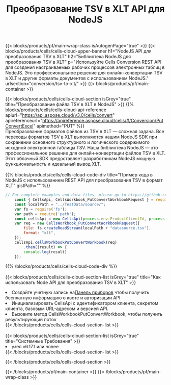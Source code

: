 ﻿---
title:  Преобразование TSV в XLT API для NodeJS
description:  Использование Aspose.Cells Cloud SDK для NodeJS для преобразования файла формата TSV в файл формата XLT.
url: /ru/nodejs/conversion/tsv-to-xlt/
---
{{< blocks/products/pf/main-wrap-class isAutogenPage="true" >}}
{{< blocks/products/cells/cells-cloud-upper-banner h1="NodeJS API для преобразования TSV в XLT" h2="Библиотека NodeJS для преобразования TSV в XLT" p="Используйте Cells Conversion REST API для создания настраиваемых рабочих процессов электронных таблиц в NodeJS. Это профессиональное решение для онлайн-конвертации TSV в XLT и другие форматы документов с использованием NodeJS." urlsection="conversion/tsv-to-xlt/" >}}
{{< blocks/products/pf/main-container >}}

{{< blocks/products/cells/cells-cloud-section isGrey="true" title="Преобразование файла TSV в XLT в NodeJS" >}}
{{% blocks/products/cells/cells-cloud-api-reference apiurl="https://api.aspose.cloud/v3.0/cells/convert" apireferenceurl="https://apireference.aspose.cloud/cells/#/Conversion/PutConvertExcel" apimethod="PUT" %}}
<br/>
Преобразование форматов файлов из TSV в XLT — сложная задача. Все переходы форматов TSV в XLT выполняются нашим NodeJS SDK при сохранении основного структурного и логического содержимого исходной электронной таблицы TSV. Наша библиотека NodeJS — это профессиональное решение для онлайн-конвертации файлов TSV в XLT. Этот облачный SDK предоставляет разработчикам NodeJS мощную функциональность и идеальный вывод XLT.
<br/>
<br/>
{{% blocks/products/cells/cells-cloud-code-div title="Пример кода в NodeJS с использованием REST API для преобразования TSV в формат XLT" gistPath="" %}}
 
```js
// For complete examples and data files, please go to https://github.com/aspose-cells-cloud/aspose-cells-cloud-node/
    const { CellsApi, CellsWorkbook_PutConvertWorkbookRequest } = require("asposecellscloud");
    const localPath = "../TestData/source/";
    var fs = require('fs');
    var path = require('path');
    const cellsApi = new CellsApi(process.env.ProductClientId, process.env.ProductClientSecret);
    var req = new CellsWorkbook_PutConvertWorkbookRequest({
        file: fs.createReadStream(localPath + "datasource.tsv"),
        format: "xlt",
    });
    cellsApi.cellsWorkbookPutConvertWorkbook(req)
        .then((result) => {
        console.log(result)
    });
```
 
{{% /blocks/products/cells/cells-cloud-code-div %}}
<br/>
<br/>
{{< blocks/products/cells/cells-cloud-section-list isGrey="true" title="Как использовать Node API для преобразования TSV в XLT" >}}
<li> Создайте учетную запись на<a href="https://dashboard.aspose.cloud/">Панель приборов</a> чтобы получить бесплатную информацию о квоте и авторизации API</li>
<li>Инициализировать CellsApi с идентификатором клиента, секретом клиента, базовым URL-адресом и версией API.</li>
<li>Вызовите метод CellsWorkbookPutConvertWorkbook, чтобы получить результирующий поток</li>
{{< /blocks/products/cells/cells-cloud-section-list >}}
<br/>
<br/>
{{< blocks/products/cells/cells-cloud-section-list isGrey="true" title="Системные Требования" >}}
<li>узел v6.17.1 или новее</li>
{{< /blocks/products/cells/cells-cloud-section-list >}}

{{< /blocks/products/cells/cells-cloud-section >}}

{{< /blocks/products/pf/main-container >}}
{{< /blocks/products/pf/main-wrap-class >}}
